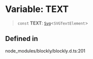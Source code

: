 # Variable: TEXT

> `const` **TEXT**: [`Svg`](../index.md)\<`SVGTextElement`\>

## Defined in

node_modules/blockly/blockly.d.ts:201
